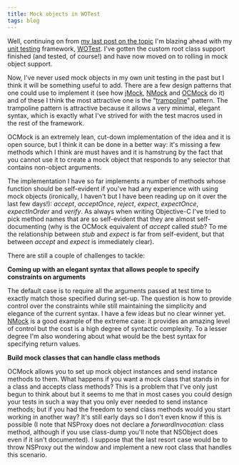 ```yaml
---
title: Mock objects in WOTest
tags: blog
---
```


Well, continuing on from [my last post on the topic](http://www.wincent.com/a/about/wincent/weblog/archives/2005/06/handling_except.php) I'm blazing ahead with my [unit testing](http://www.wincent.com/a/about/wincent/weblog/archives/2005/06/unit_testing_an.php) framework, [WOTest](http://test.wincent.com/). I've gotten the custom root class support finished (and tested, of course!) and have now moved on to rolling in mock object support.

Now, I've never used mock objects in my own unit testing in the past but I think it will be something useful to add. There are a few design patterns that one could use to implement it (see how [jMock](http://www.jmock.org/getting-started.html), [NMock](http://www.nmock.org/) and [OCMock](http://www.mulle-kybernetik.com/software/OCMock/) do it) and of these I think the most attractive one is the "[trampoline](http://cocoadev.com/index.pl?HigherOrderMessaging)" pattern. The trampoline pattern is attractive because it allows a very minimal, elegant syntax, which is exactly what I've strived for with the test macros used in the rest of the framework.

OCMock is an extremely lean, cut-down implementation of the idea and it is open source, but I think it can be done in a better way: it's missing a few methods which I think are must haves and it is hamstrung by the fact that you cannot use it to create a mock object that responds to any selector that contains non-object arguments.

The implementation I have so far implements a number of methods whose function should be self-evident if you've had any experience with using mock objects (ironically, I haven't but I have been reading up on it over the last few days!): *accept*, *acceptOnce*, *reject*, *expect*, *expectOnce*, *expectInOrder* and *verify*. As always when writing Objective-C I've tried to pick method names that are so self-evident that they are almost self-documenting (why is the OCMock equivalent of *accept* called *stub*? To me the relationship between *stub* and *expect* is far from self-evident, but that between *accept* and *expect* is immediately clear).

There are still a couple of challenges to tackle:

**Coming up with an elegant syntax that allows people to specify constraints on arguments**

The default case is to require all the arguments passed at test time to exactly match those specified during set-up. The question is how to provide control over the constraints while still maintaining the simplicity and elegance of the current syntax. I have a few ideas but no clear winner yet. [NMock](http://www.nmock.org/) is a good example of the extreme case: it provides an amazing level of control but the cost is a high degree of syntactic complexity. To a lesser degree I'm also wondering about what would be the best syntax for specifying return values.

**Build mock classes that can handle class methods**

OCMock allows you to set up mock object instances and send instance methods to them. What happens if you want a mock class that stands in for a class and accepts class methods? This is a problem that I've only just begun to think about but it seems to me that in most cases you could design your tests in such a way that you only ever needed to send instance methods; but if you had the freedom to send class methods would you start working in another way? It's still early days so I don't even know if this is possible (I note that NSProxy does not declare a *forwardInvocation:* class method, although if you use class-dump you'll note that NSObject does even if it isn't documented). I suppose that the last resort case would be to throw NSProxy out the window and implement a new root class that handles this scenario.
